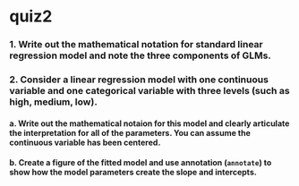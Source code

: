 # quiz2

### 1. Write out the mathematical notation for standard linear regression model and note the three components of GLMs.

### 2. Consider a linear regression model with one continuous variable and one categorical variable with three levels (such as high, medium, low).

#### a. Write out the mathematical notaion for this model and clearly articulate the interpretation for all of the parameters. You can assume the continuous variable has been centered.

#### b. Create a figure of the fitted model and use annotation (`annotate`) to show how the model parameters create the slope and intercepts.

